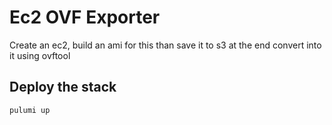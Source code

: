 # Ec2 OVF Exporter

Create an ec2, build an ami for this than save it to s3 at the end convert into it using ovftool

## Deploy the stack

```shell
pulumi up
```
